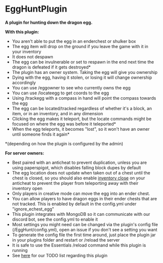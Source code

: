 # EggHuntPlugin
**A plugin for hunting down the dragon egg.**

**With this plugin:**

- You aren't able to put the egg in an enderchest or shulker box
- The egg item will drop on the ground if you leave the game with it in your inventory
- It does not despawn
- The egg can be invulnerable or set to respawn in the end next time the dragon is defeated if it gets destroyed*
- The plugin has an owner system. Taking the egg will give you ownership
- Dying with the egg, having it stolen, or losing it will change ownership accordingly
- You can use /eggowner to see who currently owns the egg
- You can use /locateegg to get coords to the egg
- Using /trackegg with a compass in hand will point the compass towards the egg
- The egg can be located/tracked regardless of whether it's a block, an item, or in an inventory, and in any dimension
- Clicking the egg makes it teleport, but the locate commands might be focused on where the egg was before it teleported*
- When the egg teleports, it becomes "lost", so it won't have an owner until someone finds it again*

 *(depending on how the plugin is configured by the admin)

**For server owners:**
- Best paired with an anticheat to prevent duplication, unless you are using paperspigot, which disables falling block dupes by default
- The egg location does not update when taken out of a chest until the chest is closed, so you should also enable [inventory close](https://github.com/NoCheatPlus/Docs/wiki/%5BInventory%5D-Open) on your anticheat to prevent the player from teleporting away with their inventory open
- Only players in creative mode can move the egg into an ender chest.
- You can allow players to have dragon eggs in their ender chests that are not tracked. This is enabled by default in the config.yml under "ignore_echest_egg"
- This plugin integrates with MongoDB so it can communicate with our discord bot, see the config.yml to enable it
- Most settings you might need can be changed via the plugin's config file (/EggHunt/config.yml), open an issue if you don't see a setting you want
- To generate the config file the first time around, just place the plugin jar in your plugins folder and restart or /reload the server
- It is safe to use the Essentials /reload command while this plugin is running
- See [here](https://github.com/HyperSMP/EggHuntPlugin/projects/1) for our TODO list regarding this plugin
